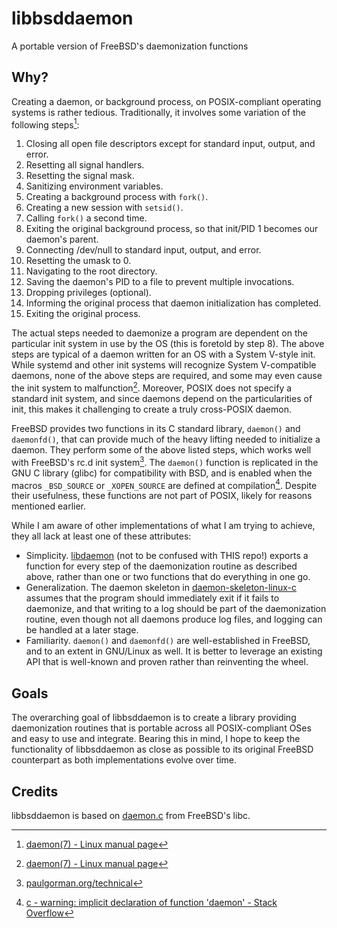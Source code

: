 # libbsddaemon
A portable version of FreeBSD's daemonization functions

## Why?
Creating a daemon, or background process, on POSIX-compliant operating systems is rather tedious. Traditionally, it involves some variation of the following steps[^1]\:

1. Closing all open file descriptors except for standard input, output, and error.
2. Resetting all signal handlers.
3. Resetting the signal mask.
4. Sanitizing environment variables.
5. Creating a background process with `fork()`.
6. Creating a new session with `setsid()`.
7. Calling `fork()` a second time.
8. Exiting the original background process, so that init/PID 1 becomes our daemon's parent.
9. Connecting /dev/null to standard input, output, and error.
10. Resetting the umask to 0.
11. Navigating to the root directory.
12. Saving the daemon's PID to a file to prevent multiple invocations.
13. Dropping privileges (optional).
14. Informing the original process that daemon initialization has completed.
15. Exiting the original process.

The actual steps needed to daemonize a program are dependent on the particular init system in use by the OS (this is foretold by step 8). The above steps are typical of a daemon written for an OS with a System V-style init. While systemd and other init systems will recognize System V-compatible daemons, none of the above steps are required, and some may even cause the init system to malfunction[^1]. Moreover, POSIX does not specify a standard init system, and since daemons depend on the particularities of init, this makes it challenging to create a truly cross-POSIX daemon.

FreeBSD provides two functions in its C standard library, `daemon()` and `daemonfd()`, that can provide much of the heavy lifting needed to initialize a daemon. They perform some of the above listed steps, which works well with FreeBSD's rc.d init system[^2]. The `daemon()` function is replicated in the GNU C library (glibc) for compatibility with BSD, and is enabled when the macros `_BSD_SOURCE` or `_XOPEN_SOURCE` are defined at compilation[^3]. Despite their usefulness, these functions are not part of POSIX, likely for reasons mentioned earlier.

While I am aware of other implementations of what I am trying to achieve, they all lack at least one of these attributes:

+ Simplicity. [libdaemon](https://github.com/thingnario/libdaemon-0.14) (not to be confused with THIS repo!) exports a function for every step of the daemonization routine as described above, rather than one or two functions that do everything in one go.
+ Generalization. The daemon skeleton in [daemon-skeleton-linux-c](https://github.com/pasce/daemon-skeleton-linux-c) assumes that the program should immediately exit if it fails to daemonize, and that writing to a log should be part of the daemonization routine, even though not all daemons produce log files, and logging can be handled at a later stage.
+ Familiarity. `daemon()` and `daemonfd()` are well-established in FreeBSD, and to an extent in GNU/Linux as well. It is better to leverage an existing API that is well-known and proven rather than reinventing the wheel.

## Goals
The overarching goal of libbsddaemon is to create a library providing daemonization routines that is portable across all POSIX-compliant OSes and easy to use and integrate. Bearing this in mind, I hope to keep the functionality of libbsddaemon as close as possible to its original FreeBSD counterpart as both implementations evolve over time.

## Credits
libbsddaemon is based on [daemon.c](https://cgit.freebsd.org/src/tree/lib/libc/gen/daemon.c) from FreeBSD's libc.

[^1]: [daemon(7) - Linux manual page](https://man7.org/linux/man-pages/man7/daemon.7.html)
[^2]: [paulgorman.org/technical](https://paulgorman.org/technical/freebsd-init.txt.html)
[^3]: [c - warning: implicit declaration of function 'daemon' - Stack Overflow](https://stackoverflow.com/questions/24161945/warning-implicit-declaration-of-function-daemon)